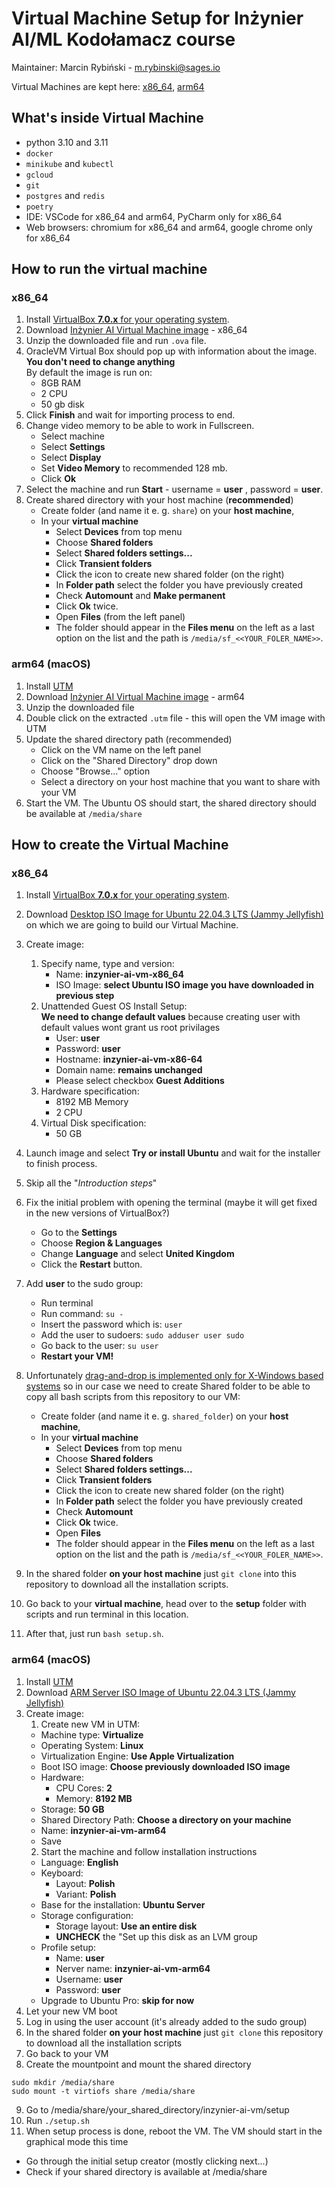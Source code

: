 
# Virtual Machine Setup for Inżynier AI/ML Kodołamacz course

Maintainer: Marcin Rybiński - m.rybinski@sages.io

Virtual Machines are kept here: [x86_64](https://drive.google.com/drive/u/0/folders/1ck_usf1Ei4G_LDlZmHyXdF0FsSGriFy9), [arm64](https://mega.nz/file/L7IUFYKC#8Z2ANTKHAxq0dTu9DWzH824KsS-tv8cf_wGSL_PocLw)

## What's inside Virtual Machine

* python 3.10 and 3.11
* `docker`
* `minikube` and `kubectl`
* `gcloud`
* `git`
* `postgres` and `redis`
* `poetry`
* IDE: VSCode for x86_64 and arm64, PyCharm only for x86_64
* Web browsers: chromium for x86_64 and arm64, google chrome only for x86_64

## How to run the virtual machine

### x86_64

1. Install [VirtualBox **7.0.x** for your operating system](https://www.virtualbox.org/wiki/Downloads).
2. Download [Inżynier AI Virtual Machine image](https://drive.google.com/drive/u/0/folders/1ck_usf1Ei4G_LDlZmHyXdF0FsSGriFy9) - x86_64
3. Unzip the downloaded file and run `.ova` file.
4. OracleVM Virtual Box should pop up with information about the image. **You don't need to change anything** \
    By default the image is run on:
    * 8GB RAM
    * 2 CPU
    * 50 gb disk
5. Click **Finish** and wait for importing process to end.
6. Change video memory to be able to work in Fullscreen.
    * Select machine
    * Select **Settings**
    * Select **Display**
    * Set **Video Memory** to recommended 128 mb.
    * Click **Ok**
7. Select the machine and run **Start** - username = **user** , password = **user**.
8. Create shared directory with your host machine (**recommended**)
   * Create folder (and name it e. g. `share`) on your **host machine**,
   * In your **virtual machine**
     * Select **Devices** from top menu
     * Choose **Shared folders**
     * Select **Shared folders settings...**
     * Click **Transient folders**
     * Click the icon to create new shared folder (on the right)
     * In **Folder path** select the folder you have previously created
     * Check **Automount** and **Make permanent**
     * Click **Ok** twice.
     * Open **Files** (from the left panel) 
     * The folder should appear in the **Files menu** on the left as a last option on the list and the path is `/media/sf_<<YOUR_FOLER_NAME>>`.

### arm64 (macOS)

1. Install [UTM](https://github.com/utmapp/UTM/releases/latest/download/UTM.dmg)
2. Download [Inżynier AI Virtual Machine image](https://drive.google.com/drive/u/0/folders/1dl8P7FTF4CXqe14AwotMTKOl9uaiaFS_) - arm64
3. Unzip the downloaded file
4. Double click on the extracted `.utm` file - this will open the VM image with UTM
5. Update the shared directory path (recommended)
   * Click on the VM name on the left panel
   * Click on the "Shared Directory" drop down
   * Choose "Browse..." option
   * Select a directory on your host machine that you want to share with your VM
6. Start the VM. The Ubuntu OS should start, the shared directory should be available at `/media/share`

## How to create the Virtual Machine

### x86_64

1. Install [VirtualBox **7.0.x** for your operating system](https://www.virtualbox.org/wiki/Downloads).

2. Download [Desktop ISO Image for Ubuntu 22.04.3 LTS (Jammy Jellyfish)](https://releases.ubuntu.com/jammy/) on which we are going to build our Virtual Machine.

3. Create image:
   1. Specify name, type and version:
       * Name: **inzynier-ai-vm-x86_64**
       * ISO Image: **select Ubuntu ISO image you have downloaded in previous step**
   2. Unattended Guest OS Install Setup: \
      **We need to change default values** because creating user with default values wont grant us root privilages
      * User: **user**
      * Password: **user** 
      * Hostname: **inzynier-ai-vm-x86-64**
      * Domain name: **remains unchanged**
      * Please select checkbox **Guest Additions**
   3. Hardware specification:
      * 8192 MB Memory
      * 2 CPU
   4. Virtual Disk specification:
      * 50 GB

4. Launch image and select **Try or install Ubuntu** and wait for the installer to finish process.
5. Skip all the "_Introduction steps_"
6. Fix the initial problem with opening the terminal (maybe it will get fixed in the new versions of VirtualBox?)
   * Go to the **Settings**
   * Choose **Region & Languages**
   * Change **Language** and select **United Kingdom**
   * Click the **Restart** button.
7. Add **user** to the sudo group:
   * Run terminal
   * Run command: `su -`
   * Insert the password which is: `user`
   * Add the user to sudoers: `sudo adduser user sudo`
   * Go back to the user: `su user`
   * **Restart your VM!**
8. Unfortunately [drag-and-drop is implemented only for X-Windows based systems](https://www.virtualbox.org/manual/UserManual.html#guestadd-dnd) 
so in our case we need to create Shared folder to be able to copy all bash scripts from this repository to our VM:
   * Create folder (and name it e. g. `shared_folder`) on your **host machine**,
   * In your **virtual machine**
     * Select **Devices** from top menu
     * Choose **Shared folders**
     * Select **Shared folders settings...**
     * Click **Transient folders**
     * Click the icon to create new shared folder (on the right)
     * In **Folder path** select the folder you have previously created
     * Check **Automount**
     * Click **Ok** twice.
     * Open **Files**
     * The folder should appear in the **Files menu** on the left as a last option on the list and the path is `/media/sf_<<YOUR_FOLER_NAME>>`.
9. In the shared folder **on your host machine** just `git clone` into this repository to download all the installation scripts.
10. Go back to your **virtual machine**, head over to the **setup** folder with scripts and run terminal in this location.
11. After that, just run `bash setup.sh`.

### arm64 (macOS)
1. Install [UTM](https://github.com/utmapp/UTM/releases/latest/download/UTM.dmg)
2. Download [ARM Server ISO Image of Ubuntu 22.04.3 LTS (Jammy Jellyfish)](https://ubuntu.com/download/server/arm)
3. Create image:
    1. Create new VM in UTM:
      * Machine type: **Virtualize**
      * Operating System: **Linux**
      * Virtualization Engine: **Use Apple Virtualization**
      * Boot ISO image: **Choose previously downloaded ISO image**
      * Hardware:
          * CPU Cores: **2**
          * Memory: **8192 MB**
      * Storage: **50 GB**
      * Shared Directory Path: **Choose a directory on your machine**
      * Name: **inzynier-ai-vm-arm64**
      * Save
    2. Start the machine and follow installation instructions
      * Language: **English**
      * Keyboard:
          * Layout: **Polish**
          * Variant: **Polish**
      * Base for the installation: **Ubuntu Server**
      * Storage configuration:
          * Storage layout: **Use an entire disk**
          * **UNCHECK** the "Set up this disk as an LVM group
      * Profile setup:
          * Name: **user**
          * Nerver name: **inzynier-ai-vm-arm64**
          * Username: **user**
          * Password: **user**
      * Upgrade to Ubuntu Pro: **skip for now**
4. Let your new VM boot
5. Log in using the user account (it's already added to the sudo group)
6. In the shared folder **on your host machine** just `git clone` this repository to download all the installation scripts
7. Go back to your VM
8. Create the mountpoint and mount the shared directory

```
sudo mkdir /media/share
sudo mount -t virtiofs share /media/share
```

9. Go to  /media/share/your_shared_directory/inzynier-ai-vm/setup
10. Run `./setup.sh`
11. When setup process is done, reboot the VM. The VM should start in the graphical mode this time
   * Go through the initial setup creator (mostly clicking next...)
   * Check if your shared directory is available at /media/share